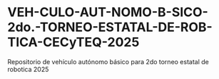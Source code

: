 # VEH-CULO-AUT-NOMO-B-SICO-2do.-TORNEO-ESTATAL-DE-ROB-TICA-CECyTEQ-2025
Repositorio de vehículo autónomo básico para 2do torneo estatal de robotica 2025 
